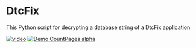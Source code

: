 # DtcFix
This Python script for decrypting a database string of a DtcFix application

[![video](https://asciinema.org/a/113463.png)](decrypt_demo.mp4)
[![Demo CountPages alpha](https://share.gifyoutube.com/KzB6Gb.gif)](https://github.com/yaseenemv/DtcFix/blob/main/decrypt_demo.mp4)
